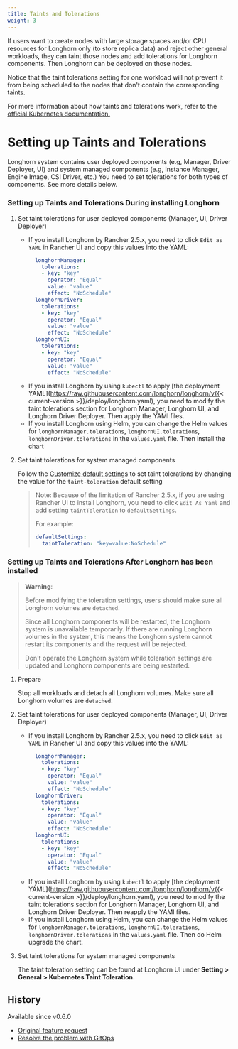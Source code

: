 ```yaml
---
title: Taints and Tolerations
weight: 3
---
```


If users want to create nodes with large storage spaces and/or CPU resources for Longhorn only (to store replica data) and reject other general workloads, they can taint those nodes and add tolerations for Longhorn components. Then Longhorn can be deployed on those nodes.

Notice that the taint tolerations setting for one workload will not prevent it from being scheduled to the nodes that don't contain the corresponding taints.

For more information about how taints and tolerations work, refer to the [official Kubernetes documentation.](https://kubernetes.io/docs/concepts/configuration/taint-and-toleration/)

# Setting up Taints and Tolerations
Longhorn system contains user deployed components (e.g, Manager, Driver Deployer, UI) and system managed components (e.g, Instance Manager, Engine Image, CSI Driver, etc.)
You need to set tolerations for both types of components. See more details below.

### Setting up Taints and Tolerations During installing Longhorn
1. Set taint tolerations for user deployed components (Manager, UI, Driver Deployer)
   * If you install Longhorn by Rancher 2.5.x, you need to click `Edit as YAML` in Rancher UI and copy this values into the YAML:
     ```yaml
       longhornManager:
         tolerations:
         - key: "key"
           operator: "Equal"
           value: "value"
           effect: "NoSchedule"
       longhornDriver:
         tolerations:
         - key: "key"
           operator: "Equal"
           value: "value"
           effect: "NoSchedule"
       longhornUI:
         tolerations:
         - key: "key"
           operator: "Equal"
           value: "value"
           effect: "NoSchedule"
     ```
   * If you install Longhorn by using `kubectl` to apply [the deployment YAML](https://raw.githubusercontent.com/longhorn/longhorn/v{{< current-version >}}/deploy/longhorn.yaml), you need to modify the taint tolerations section for Longhorn Manager, Longhorn UI, and Longhorn Driver Deployer.
    Then apply the YAMl files.
   * If you install Longhorn using Helm, you can change the Helm values for `longhornManager.tolerations`, `longhornUI.tolerations`, `longhornDriver.tolerations` in the `values.yaml` file.
    Then install the chart

2. Set taint tolerations for system managed components

   Follow the [Customize default settings](../customizing-default-settings/) to set taint tolerations by changing the value for the `taint-toleration` default setting

   > Note: Because of the limitation of Rancher 2.5.x, if you are using Rancher UI to install Longhorn, you need to click `Edit As Yaml` and add setting `taintToleration` to `defaultSettings`.
   >
   > For example:
   > ```yaml
   > defaultSettings:
   >   taintToleration: "key=value:NoSchedule"
   >  ```

### Setting up Taints and Tolerations After Longhorn has been installed

> **Warning**:
>
> Before modifying the toleration settings, users should make sure all Longhorn volumes are `detached`.
>
> Since all Longhorn components will be restarted, the Longhorn system is unavailable temporarily.
> If there are running Longhorn volumes in the system, this means the Longhorn system cannot restart its components and the request will be rejected.
>
> Don't operate the Longhorn system while toleration settings are updated and Longhorn components are being restarted.

1. Prepare

   Stop all workloads and detach all Longhorn volumes. Make sure all Longhorn volumes are `detached`.

2. Set taint tolerations for user deployed components (Manager, UI, Driver Deployer)
   * If you install Longhorn by Rancher 2.5.x, you need to click `Edit as YAML` in Rancher UI and copy this values into the YAML:
     ```yaml
       longhornManager:
         tolerations:
         - key: "key"
           operator: "Equal"
           value: "value"
           effect: "NoSchedule"
       longhornDriver:
         tolerations:
         - key: "key"
           operator: "Equal"
           value: "value"
           effect: "NoSchedule"
       longhornUI:
         tolerations:
         - key: "key"
           operator: "Equal"
           value: "value"
           effect: "NoSchedule"
     ```
   * If you install Longhorn by using `kubectl` to apply [the deployment YAML](https://raw.githubusercontent.com/longhorn/longhorn/v{{< current-version >}}/deploy/longhorn.yaml), you need to modify the taint tolerations section for Longhorn Manager, Longhorn UI, and Longhorn Driver Deployer.
  Then reapply the YAMl files.
   * If you install Longhorn using Helm, you can change the Helm values for `longhornManager.tolerations`, `longhornUI.tolerations`, `longhornDriver.tolerations` in the `values.yaml` file.
  Then do Helm upgrade the chart.

3. Set taint tolerations for system managed components

   The taint toleration setting can be found at Longhorn UI under **Setting > General > Kubernetes Taint Toleration.**


## History
Available since v0.6.0
* [Original feature request](https://github.com/longhorn/longhorn/issues/584)
* [Resolve the problem with GitOps](https://github.com/longhorn/longhorn/issues/2120)


